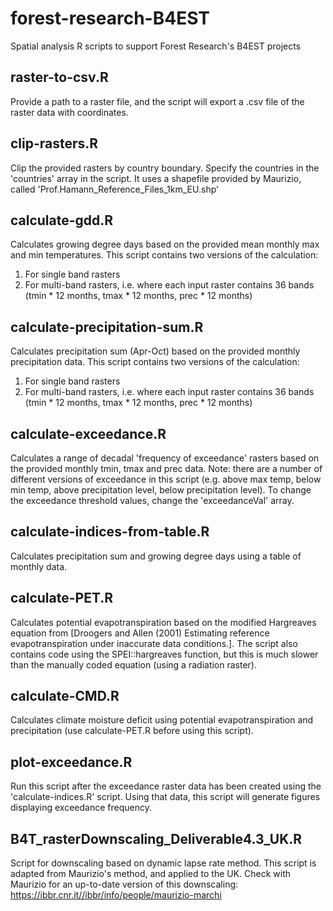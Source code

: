 # forest-research-B4EST
Spatial analysis R scripts to support Forest Research's B4EST projects


## raster-to-csv.R
Provide a path to a raster file, and the script will export a .csv file of the raster data with coordinates.


## clip-rasters.R
Clip the provided rasters by country boundary. Specify the countries in the 'countries' array in the script. It uses a shapefile provided by Maurizio, called 'Prof.Hamann_Reference_Files_1km_EU.shp'


## calculate-gdd.R
Calculates growing degree days based on the provided mean monthly max and min temperatures. This script contains two versions of the calculation:
1. For single band rasters
2. For multi-band rasters, i.e. where each input raster contains 36 bands (tmin * 12 months, tmax * 12 months, prec * 12 months)


## calculate-precipitation-sum.R
Calculates precipitation sum (Apr-Oct) based on the provided monthly precipitation data. This script contains two versions of the calculation:
1. For single band rasters
2. For multi-band rasters, i.e. where each input raster contains 36 bands (tmin * 12 months, tmax * 12 months, prec * 12 months)


## calculate-exceedance.R
Calculates a range of decadal 'frequency of exceedance' rasters based on the provided monthly tmin, tmax and prec data. Note: there are a number of different versions of exceedance in this script (e.g. above max temp, below min temp, above precipitation level, below precipitation level). To change the exceedance threshold values, change the 'exceedanceVal' array.


## calculate-indices-from-table.R
Calculates precipitation sum and growing degree days using a table of monthly data.

## calculate-PET.R
Calculates potential evapotranspiration based on the modified Hargreaves equation from [Droogers and Allen (2001) Estimating reference evapotranspiration under inaccurate data conditions.]. The script also contains code using the SPEI::hargreaves function, but this is much slower than the manually coded equation (using a radiation raster).


## calculate-CMD.R
Calculates climate moisture deficit using potential evapotranspiration and precipitation (use calculate-PET.R before using this script).


## plot-exceedance.R
Run this script after the exceedance raster data has been created using the 'calculate-indices.R' script. Using that data, this script will generate figures displaying exceedance frequency.


## B4T_rasterDownscaling_Deliverable4.3_UK.R
Script for downscaling based on dynamic lapse rate method. This script is adapted from Maurizio's method, and applied to the UK. Check with Maurizio for an up-to-date version of this downscaling: https://ibbr.cnr.it//ibbr/info/people/maurizio-marchi